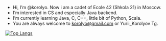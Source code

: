 - Hi, I’m @korolyo. Now i am a cadet of Ecole 42 (Shkola 21) in Moscow. 
- I’m interested in CS and especially Java backend.
- I’m currently learning Java, C, C++, little bit of Python, Scala.
- You are always welcome to korolyo@gmail.com or Yurii_Korolyov Tg.

[![Top Langs](https://github-readme-stats.vercel.app/api/top-langs/?username=korolyo&layout=compact)](https://github.com/korolyo/github-readme-stats)
<!---
korolyo/korolyo is a ✨ special ✨ repository because its `README.md` (this file) appears on your GitHub profile.
You can click the Preview link to take a look at your changes.
--->
